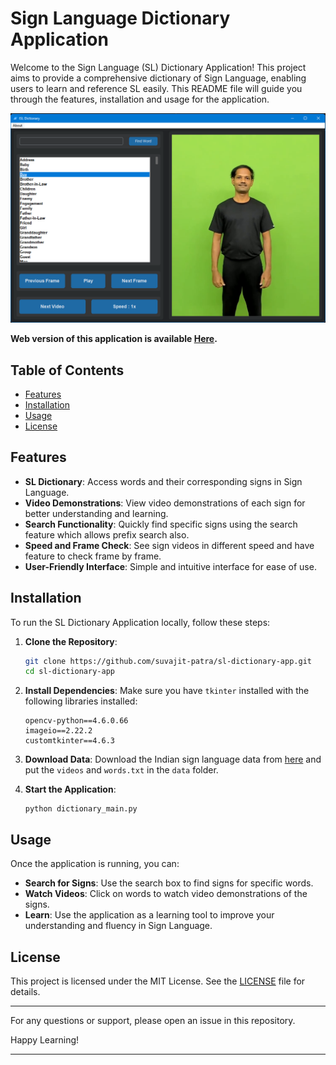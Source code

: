 # Sign Language Dictionary Application

Welcome to the Sign Language (SL) Dictionary Application! This project aims to provide a comprehensive dictionary of Sign Language, enabling users to learn and reference SL easily. This README file will guide you through the features, installation and usage for the application.

![ISL Dictionary](misc/isl_dict.png)

**Web version of this application is available [Here](cs.rkmvu.ac.in/~isl).**

## Table of Contents
- [Features](#features)
- [Installation](#installation)
- [Usage](#usage)
- [License](#license)

## Features

- **SL Dictionary**: Access words and their corresponding signs in Sign Language.
- **Video Demonstrations**: View video demonstrations of each sign for better understanding and learning.
- **Search Functionality**: Quickly find specific signs using the search feature which allows prefix search also.
- **Speed and Frame Check**: See sign videos in different speed and have feature to check frame by frame.
- **User-Friendly Interface**: Simple and intuitive interface for ease of use.

## Installation

To run the SL Dictionary Application locally, follow these steps:

1. **Clone the Repository**:
    ```bash
    git clone https://github.com/suvajit-patra/sl-dictionary-app.git
    cd sl-dictionary-app
    ```

2. **Install Dependencies**:
    Make sure you have `tkinter` installed with the following libraries installed:
    ```
    opencv-python==4.6.0.66
    imageio==2.22.2
    customtkinter==4.6.3
    ```

3. **Download Data**:
    Download the Indian sign language data from [here](https://drive.google.com/file/d/1LERX4tOWdBjIRuEV-XJOTeX2EyPDBQFG/view?usp=sharing) and put the `videos` and `words.txt` in the `data` folder.

4. **Start the Application**:
    ```
    python dictionary_main.py
    ```

## Usage

Once the application is running, you can:

- **Search for Signs**: Use the search box to find signs for specific words.
- **Watch Videos**: Click on words to watch video demonstrations of the signs.
- **Learn**: Use the application as a learning tool to improve your understanding and fluency in Sign Language.

## License

This project is licensed under the MIT License. See the [LICENSE](LICENSE) file for details.


---

For any questions or support, please open an issue in this repository.

Happy Learning!

---
